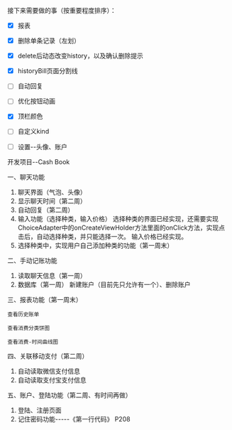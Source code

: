 接下来需要做的事（按重要程度排序）：

- [x] 报表
- [x] 删除单条记录（左划）
- [x] delete后动态改变history，以及确认删除提示
- [x] historyBill页面分割线
- [ ] 自动回复
- [ ] 优化按钮动画
- [x] 顶栏颜色
- [ ] 自定义kind
- [ ] 设置--头像、账户





开发项目--Cash Book

一、聊天功能

1.  聊天界面（气泡、头像）
2.  显示聊天时间（第二周）
3.  自动回复（第二周）
4.  输入功能（选择种类，输入价格）
    选择种类的界面已经实现，还需要实现ChoiceAdapter中的onCreateViewHolder方法里面的onClick方法，实现点击后，自动选择种类，并只能选择一次。
    输入价格已经实现。
5.  选择种类中，实现用户自己添加种类的功能（第一周末）

二、手动记账功能

1.  读取聊天信息（第一周）
2.  数据库（第一周）
    新建账户（目前先只允许有一个）、删除账户

三、报表功能（第一周末）

	查看历史账单

	查看消费分类饼图

	查看消费-时间曲线图

四、关联移动支付（第二周）

1.  自动读取微信支付信息
2.  自动读取支付宝支付信息

五、账户、登陆功能（第二周、有时间再做）

1.  登陆、注册页面
2.  记住密码功能-----《第一行代码》 P208
